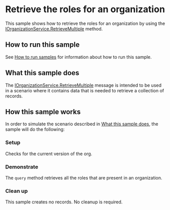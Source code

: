 # Retrieve the roles for an organization

This sample shows how to retrieve the roles for an organization by using the [IOrganizationService.RetrieveMultiple](https://learn.microsoft.com/dotnet/api/microsoft.xrm.sdk.iorganizationservice.retrievemultiple) method.

## How to run this sample

See [How to run samples](https://github.com/microsoft/PowerApps-Samples/blob/master/dataverse/README.md) for information about how to run this sample.

## What this sample does

The [IOrganizationService.RetrieveMultiple](https://learn.microsoft.com/dotnet/api/microsoft.xrm.sdk.iorganizationservice.retrievemultiple) message is intended to be used in a scenario where it contains data  that is needed to retrieve a collection of records.

## How this sample works

In order to simulate the scenario described in [What this sample does](#what-this-sample-does), the sample will do the following:

### Setup

Checks for the current version of the org.

### Demonstrate

The `query` method retrieves all the roles that are present in an organization.

### Clean up

This sample creates no records. No cleanup is required.